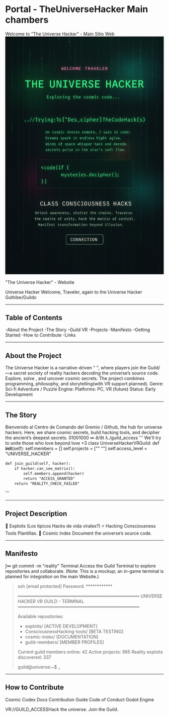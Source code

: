 # Portal - TheUniverseHacker Main chambers

Welcome to "The Universe Hacker" - Main Sitio Web
![ImagenAlternativaRepresentativadelPortal](preview.png)


"The Universe Hacker" - Website

Universe Hacker
Welcome, Traveler, again to the Universe Hacker Guthibe/Guildo 

 ---
Table of Contents
---
   -About the Project 
   -The Story
   -Guild VR
   -Projects
   -Manifesto
   -Getting Started 
   -How to Contribute
   -Links

---
About the Project
---
The Universe Hacker is a narrative-driven " ", where players join the Guild/—a secret society of reality hackers decoding the universe’s source code. Explore, solve , and uncover cosmic secrets. The project combines programming, philosophy, and storytelling(with VR support planned).
Genre: Sci-fi Adventure / Puzzle
Engine: 
Platforms: PC, VR (future)
Status: Early Development

---
The Story
---
Bienvenido al Centro de Comando del Gremio / Github, the hub for universe hackers. 
Here, we share cosmic secrets, build hacking tools, and decipher the ancient’s deepest secrets.
01001000 ∞ ∂/∂t λ./guild_access
'''
We'll try to unite those who love beyond love <3
class UniverseHackerVRGuild:
    def __init__(self):
        self.members = []
        self.projects = ["" ""]
        self.access_level = "UNIVERSE_HACKER"
    
    def join_guild(self, hacker):
        if hacker.can_see_matrix():
            self.members.append(hacker)
            return "ACCESS_GRANTED"
        return "REALITY_CHECK_FAILED"


'''

---
Project Description
---


   🌌 Exploits
       (Los tipicos Hacks de vida virales?)
   ⚡ Hacking Consciousness Tools
       Plantillas.
   📜 Cosmic Index
       Document the universe’s source code.



---
Manifesto
---
∫∞ git commit -m "reality"
Terminal
Access the Guild Terminal to explore repositories and collaborate. 
(Note: This is a mockup; an in-game terminal is planned for integration on the main Website.)
> ssh [email protected]
> Password: ************
> 
> ═══════════════════════════════════════
>  UNIVERSE HACKER VR GUILD - TERMINAL 
> ═══════════════════════════════════════
> 
> Available repositories:
> - exploits/     [ACTIVE DEVELOPMENT]
> - ConsciousnessHacking-tools/        [BETA TESTING]
> - cosmic-index/         [DOCUMENTATION]
> - guild-members/        [MEMBER PROFILES]
> 
> Current guild members online: 42
> Active projects: 965
> Reality exploits discovered: 337
> 
> guild@universe:~$ _



---
How to Contribute
---
Cosmic Codex Docs
Contribution Guide
Code of Conduct
Godot Engine


VR://GUILD_ACCESSHack the universe. Join the Guild.
